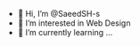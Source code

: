 - 👋 Hi, I’m @SaeedSH-s
- 👀 I’m interested in Web Design
- 🌱 I’m currently learning ...
  

<!---
SaeedSH-s/SaeedSH-s is a ✨ special ✨ repository because its `README.md` (this file) appears on your GitHub profile.
You can click the Preview link to take a look at your changes.
--->
